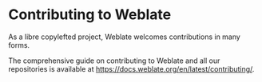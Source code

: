 # Contributing to Weblate

As a libre copylefted project, Weblate welcomes contributions in many forms.

The comprehensive guide on contributing to Weblate and all our repositories is available at <https://docs.weblate.org/en/latest/contributing/>.

